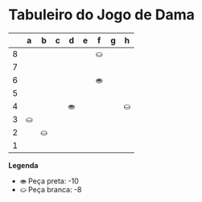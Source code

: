 # Tabuleiro do Jogo de Dama

|   | a | b | c | d | e | f | g | h |
|---|---|---|---|---|---|---|---|---|
| 8 |   |   |   |   |   | ⛀ |   |  |
| 7 |   |   |   |   |   |   |   |   |
| 6 |   |   |    |   |   | ⛂ |   |   |
| 5 |  |   |   |   |    |   |    |   |
| 4 |   |  |   | ⛂ |   |   |   | ⛀ |
| 3 | ⛀ |   |   |   |   |   |   |   |
| 2 |   | ⛀ |   |   |   |   |   |   |
| 1 |   |   |   |   |   |   |   |   |

**Legenda**

- ⛂ Peça preta:  -10
- ⛀ Peça branca: -8